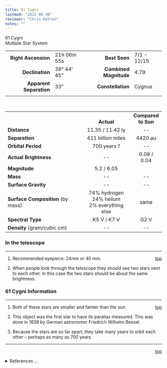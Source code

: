 ```yaml
---
title: 61 Cygni
lastmod: "2022-08-30"
reviewer: "Chris Ketron"
notes: ""
---
```


<script src="/notes/js/whatsup.js"></script>
<script type="text/javascript">
	var objectName ="61 Cygni"
	var objectDesc ="Multiple Star System<br/>in the Constellation<br/>Cygnus"
	var objectImage=""
</script>

<span style='float:right;'><div id=whatsup></div>

61 Cygni  
Multiple Star System  

|   |   |   |   |
|--:|:--|--:|:--|
|**Right Ascension**|21h 06m 55s|**Best Seen**| 7/1 - 12/15 |
|**Declination**|38&deg; 44' 45"|**Combined Magnitude**| 4.79 |
|**Apparent Separation** | 33" |**Constellation**|Cygnus|
|   |   |   |   |

<br/>

|   |   |   |
|---|:---:|:---:|
|   | <br/>**Actual**| **Compared<br/>to Sun** |
|**Distance** | 11.35 / 11.42 ly | -- |
|**Separation** | 411 billion miles | 4420 au |
|**Orbital Period** | 700 years ? | -- |
|**Actual Brightness**	 | --	 | 0.08 / 0.04 |
|**Magnitude** | 5.2 / 6.05 |   |
|**Mass**	             | -- | -- |
|**Surface Gravity**	 | -- | -- |
|**Surface Composition** (by mass) |74% hydrogen<br/>24% helium<br/>2% everything else| same |
|**Spectral Type**       | K5 V / K7 V | G2 V | 
|**Density** (gram/cubic cm) | -- | -- | 

### In the telescope

---
<span style='float:right;'>[top](#)</span>

1.  Recommended eyepiece: 24mm or 40 mm.

2.  When people look through the telescope they should see two stars next to each other.  In this case the two stars should be about the same brightness.

### 61 Cygni Information

---
<span style='float:right;'>[top](#)</span>

1.  Both of these stars are smaller and fainter than the sun.

2.  This object was the first star to have its parallax measured.  This was done in 1838  by German astronomer Friedrich Wilhelm Bessel.

3.  Because the stars are so far apart, they take many years to orbit each other – perhaps as many as 700 years.

---
<span style='float:right;'>[top](#)</span>
<br/>
<details>
<summary>References ...</summary>

|   |   |   | 
|---|---|---|
|**Item**|**Updated**|**Notes**| 
| -- | -- | -- |
|Coordinates|2002-08-19|OK|
|Combined Magnitude|2002-08-19|with Scott’s The Flamsteed Collection|
|Apparent Separation|2002-08-19|61 Cyg A: 21h 06m 53.9s, 38d 44' 57.9"<br/>61 Cyg B: 21h 06m 55.2s, 38d 44' 31.4"<br/>solve with 1s = 15", and Pythagorean Theorem – ~ 33"|
|Distance|2002-08-19|from Scott’s The Flamsteed Collection|
|Separation|2002-08-19|0.07 ly|
|Orbital Period|2002-11-22|see other information|
|Actual Brightness|2002-08-19|from Scott’s The Flamsteed Collection|
|Magnitude|2002-08-19|from Scott’s The Flamsteed Collection|
|Mass| -- |   |
|Surface Gravity| -- |   |
|Surface Composition|2003-01-06-|OK for all stars|
|Spectral Type| -- |   |
|Density| -- |   |
|Other information|2002-08-19|Item 2:  <http://www.dibonsmith.com/cyg_con.htm>|
</details>
